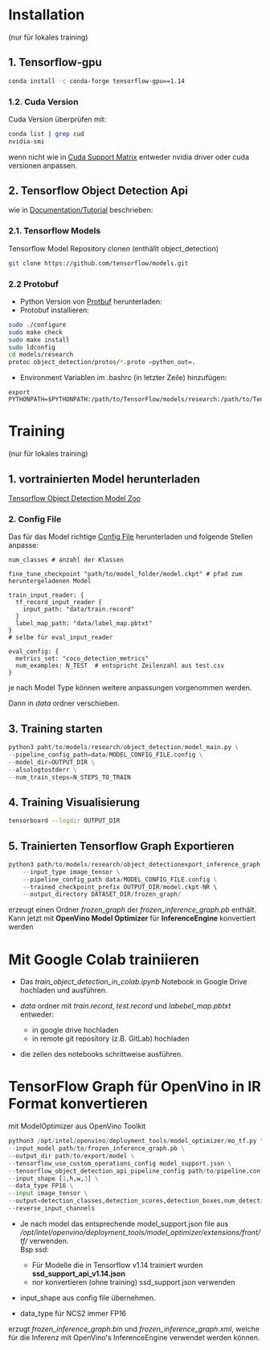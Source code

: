# Installation

(nur für lokales training)

## 1. Tensorflow-gpu

```bash
conda install -c conda-forge tensorflow-gpu==1.14
```

### 1.2. Cuda Version

Cuda Version überprüfen mit:

```bash
conda list | grep cud
nvidia-smi
```
wenn nicht wie in [Cuda Support Matrix](https://docs.nvidia.com/deeplearning/sdk/cudnn-support-matrix/index.html)
entweder nvidia driver oder cuda versionen anpassen.


## 2. Tensorflow Object Detection Api

wie in [Documentation/Tutorial](https://tensorflow-object-detection-api-tutorial.readthedocs.io/en/latest/training.html) beschrieben:

### 2.1. Tensorflow Models
Tensorflow Model Repository clonen
(enthällt object_detection)

```bash
git clone https://github.com/tensorflow/models.git
```

### 2.2 Protobuf

* Python Version von [Protbuf](https://github.com/google/protobuf/releases) herunterladen: 
* Protobuf installieren:

```bash
sudo ./configure
sudo make check
sudo make install
sudo ldconfig
cd models/research
protoc object_detection/protos/*.proto –python_out=.
```
* Environment Variablen im .bashrc (in letzter Zeile) hinzufügen:
```
export PYTHONPATH=$PYTHONPATH:/path/to/TensorFlow/models/research:/path/to/TensorFlow/models/research/slim:/path/to/TensorFlow/models/research/object_detection
```


# Training

(nur für lokales training)

## 1. vortrainierten Model herunterladen
 
[Tensorflow Object Detection Model Zoo](https://github.com/tensorflow/models/blob/master/research/object_detection/g3doc/detection_model_zoo.md)

### 2. Config File

Das für das Model richtige [Config File](https://github.com/tensorflow/models/tree/master/research/object_detection/samples/configs) herunterladen und folgende Stellen anpasse:  

```config
num_classes # anzahl der Klassen 
```

```
fine_tune_checkpoint "path/to/model_folder/model.ckpt" # pfad zum heruntergeladenen Model
```

```
train_input_reader: {
  tf_record_input_reader {
    input_path: "data/train.record"
  }
  label_map_path: "data/label_map.pbtxt"
}
# selbe für eval_input_reader
```

```
eval_config: {
  metrics_set: "coco_detection_metrics"
  num_examples: N_TEST  # entspricht Zeilenzahl aus test.csv
}
```
je nach Model Type können weitere anpassungen vorgenommen werden.

Dann in *data* ordner verschieben.


## 3. Training starten

```python
python3 paht/to/models/research/object_detection/model_main.py \
--pipeline_config_path=data/MODEL_CONFIG_FILE.config \
--model_dir=OUTPUT_DIR \
--alsologtostderr \
--num_train_steps=N_STEPS_TO_TRAIN
```

## 4. Training Visualisierung

```bash
tensorboard --logdir OUTPUT_DIR
```

## 5. Trainierten Tensorflow Graph Exportieren

```python
python3 path/to/models/research/object_detectionexport_inference_graph.py \
    --input_type image_tensor \
    --pipeline_config_path data/MODEL_CONFIG_FILE.config \
    --trained_checkpoint_prefix OUTPUT_DIR/model.ckpt-NR \ 
    --output_directory DATASET_DIR/frozen_graph/
```

erzeugt einen Ordner *frozen_graph* der *frozen_inference_graph.pb* enthält.  
Kann jetzt mit **OpenVino Model Optimizer** für **InferenceEngine** konvertiert werden


# Mit Google Colab trainiieren

* Das *train_object_detection_in_colab.ipynb* Notebook in 
Google Drive hochladen und ausführen.

* *data* ordner mit *train.record*, *test.record* und *labebel_map.pbtxt* entweder:
  * in google drive hochladen
  * in remote git repository (z.B. GitLab) hochladen

* die zellen des notebooks schrittweise ausführen.
  

# TensorFlow Graph für OpenVino in IR Format konvertieren

mit ModelOptimizer aus OpenVino Toolkit

```python
python3 /opt/intel/openvino/deployment_tools/model_optimizer/mo_tf.py \
--input_model path/to/frozen_inference_graph.pb \
--output_dir path/to/export/model \
--tensorflow_use_custom_operations_config model_support.json \
--tensorflow_object_detection_api_pipeline_config path/to/pipeline.config \
--input_shape [1,h,w,3] \
--data_type FP16 \
--input image_tensor \
--output=detection_classes,detection_scores,detection_boxes,num_detections \
--reverse_input_channels
```

* Je nach model das entsprechende model_support.json file aus */opt/intel/openvino/deployment_tools/model_optimizer/extensions/front/tf/* verwenden.  
Bsp ssd:
  * Für Modelle die in Tensorflow v1.14 trainiert wurden **ssd_support_api_v1.14.json**
  * nor konvertieren (ohne training) ssd_support.json verwenden

* input_shape aus config file übernehmen.  

* data_type für NCS2 immer FP16

erzugt *frozen_inference_graph.bin* und *frozen_inference_graph.xml*, welche für die Inferenz mit OpenVino's InferenceEngine 
verwendet werden können.



